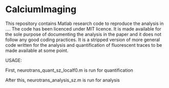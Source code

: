 # CalciumImaging
This repository contains Matlab research code to reproduce the analysis in
....
The code has been licenced under MIT licence. It is made available for the sole purpose of documenting the analysis in the paper and it does not follow any good coding practices. It is a stripped version of more general code written for the analysis and quantification of fluorescent traces to be made available at some point. 

USAGE:

First, neurotrans_quant_sz_localf0.m is run for quantification

After this, neurotrans_analysis_sz.m is run for analysis
